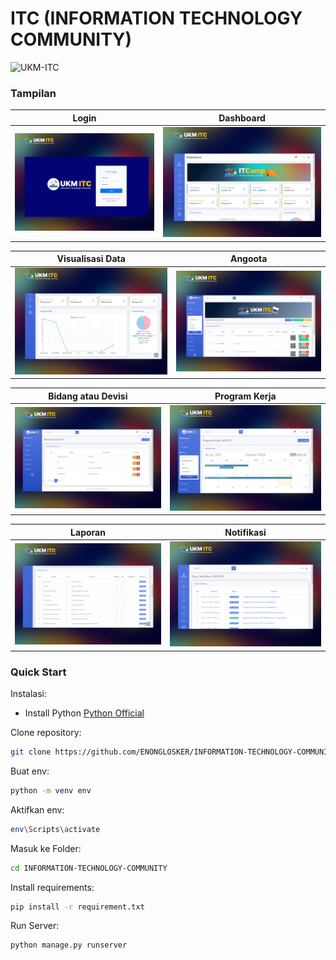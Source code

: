 # ITC (INFORMATION TECHNOLOGY COMMUNITY)
![UKM-ITC](https://github.com/ENONGLOSKER/INFORMATION-TECHNOLOGY-COMMUNITY/blob/master/STATIC/img/IMG/ITC.png?raw=true)

### Tampilan

| Login                                                                                                       | Dashboard                                                                                                               |
| ------------------------------------------------------------------------------------------------------------------ | ------------------------------------------------------------------------------------------------------------------------- |
| ![UKM-ITC](https://github.com/ENONGLOSKER/INFORMATION-TECHNOLOGY-COMMUNITY/blob/master/STATIC/img/IMG/Frame%2019.png) | ![UKM-ITC](https://github.com/ENONGLOSKER/INFORMATION-TECHNOLOGY-COMMUNITY/blob/master/STATIC/img/IMG/Frame%2020.png)|

| Visualisasi Data                                                                                                       | Angoota                                                                                                               |
| ------------------------------------------------------------------------------------------------------------------ | ------------------------------------------------------------------------------------------------------------------------- |
| ![UKM-ITC](https://github.com/ENONGLOSKER/INFORMATION-TECHNOLOGY-COMMUNITY/blob/master/STATIC/img/IMG/Frame%2021.png) | ![UKM-ITC](https://github.com/ENONGLOSKER/INFORMATION-TECHNOLOGY-COMMUNITY/blob/master/STATIC/img/IMG/Frame%2022.png)|

| Bidang atau Devisi                                                                                                       | Program Kerja                                                                                                               |
| ------------------------------------------------------------------------------------------------------------------ | ------------------------------------------------------------------------------------------------------------------------- |
| ![UKM-ITC](https://github.com/ENONGLOSKER/INFORMATION-TECHNOLOGY-COMMUNITY/blob/master/STATIC/img/IMG/Frame%2023.png) | ![UKM-ITC](https://github.com/ENONGLOSKER/INFORMATION-TECHNOLOGY-COMMUNITY/blob/master/STATIC/img/IMG/Frame%2024.png)|

| Laporan                                                                                                       | Notifikasi                                                                                                               |
| ------------------------------------------------------------------------------------------------------------------ | ------------------------------------------------------------------------------------------------------------------------- |
| ![UKM-ITC](https://github.com/ENONGLOSKER/INFORMATION-TECHNOLOGY-COMMUNITY/blob/master/STATIC/img/IMG/Frame%2025.png) | ![UKM-ITC](https://github.com/ENONGLOSKER/INFORMATION-TECHNOLOGY-COMMUNITY/blob/master/STATIC/img/IMG/Frame%2026.png)|


### Quick Start

Instalasi:

- Install Python 
  [Python Official](https://www.python.org/)

Clone repository:
```bash
git clone https://github.com/ENONGLOSKER/INFORMATION-TECHNOLOGY-COMMUNITY.git
```
Buat env:
```bash
python -m venv env
```
Aktifkan env:
```bash
env\Scripts\activate
```
Masuk ke Folder:
```bash
cd INFORMATION-TECHNOLOGY-COMMUNITY
```
Install requirements:
```bash
pip install -r requirement.txt
```
Run Server:
```bash
python manage.py runserver
```
